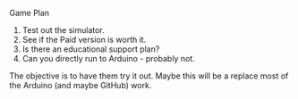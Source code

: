 Game Plan

1. Test out the simulator.
2. See if the Paid version is worth it.
3. Is there an educational support plan?
4. Can you directly run to Arduino - probably not.

The objective is to have them try it out. Maybe this will be a replace most of the Arduino (and maybe GitHub) work.  
